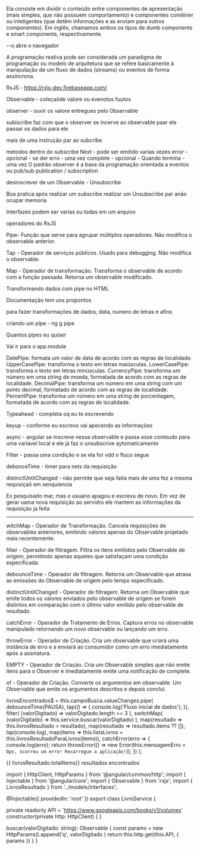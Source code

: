 Ela consiste em dividir o conteúdo entre componentes de apresentação (mais simples, que não possuem comportamento) e componentes contêiner ou inteligentes (que detêm informações e as enviam para outros componentes). Em inglês, chamamos ambos os tipos de dumb components e smart components, respectivamente.

--o abre o navegador

A programação reativa pode ser considerada um paradigma de programação ou modelo de arquitetura que se refere basicamente à manipulação de um fluxo de dados (streams) ou eventos de forma assíncrona.

RxJS - https://rxjs-dev.firebaseapp.com/


Observable - coleçaõde valore ou evenotos fuutos 

observer - ouvir os valore entregues pelo Observable

subiscribe faz com que o observer se incerve ao observable paar ele passar os dados para ele

mais de uma instrução par ao subcribe

metodos dentro do subscribe 
Next - pode ser emitido varias vezes
error - opcional - se der erro - uma vez
complete - opcional - Quando termina - uma vez
O padrão observer é a base da programação orientada a eventos ou pub/sub publication / subscription

desinscrever de um Observable - Unsubscribe

Boa pratica após realizar um subscribe realizar um Unsubscribe par anão ocupar memoria 

Interfazes podem ser varias ou todas em um arquivo

operadores do RxJS 

Pipe- Função que serve para agrupar múltiplos operadores. Não modifica o observable anterior.

Tap - Operador de serviços públicos. Usado para debugging. Não modifica o observable.

Map - Operador de transformação. Transforma o observable de acordo com a função passada. Retorna um observable modificado.


Transformando dados com pipe no HTML

Documentação tem uns propontos

para fazer transformações de dados, data, numero de letras e afins

criando um pipe - ng g pipe 

Quantos pipes eu quiser

Vai ir para o app.module

DatePipe: formata um valor de data de acordo com as regras de localidade.
UpperCasePipe: transforma o texto em letras maiúsculas.
LowerCasePipe: transforma o texto em letras minúsculas.
CurrencyPipe: transforma um número em uma string de moeda, formatada de acordo com as regras de localidade.
DecimalPipe: transforma um número em uma string com um ponto decimal, formatado de acordo com as regras de localidade.
PercentPipe: transforma um número em uma string de porcentagem, formatada de acordo com as regras de localidade.

Typeahead - completa oq eu to escrevendo

keyup - conforme eu escrevo vai apecendo as informações

async - angular se inscreve nessa observable e passa esse conteudo para uma variavel local e ele já faz o unsubscrive aytomaticamente


Filter - passa uma condição e se ela for vdd o fluco segue 

debonceTime - timer para nets da requisição

distinctUntilChanged - não permite que seja faita mais de uma fez a mesma requisiçaõ em senquiencia

Ex
  pesquisado mar, mas o usuario apagou e escrevu de novo. Em vez de gerar uama nova requisição ao servidro ele mantem as informações da requisição ja feita

---------------------------------------------------------------

witchMap - Operador de Transformação. Cancela requisições de observables anteriores, emitindo valores apenas do Observable projetado mais recentemente.

filter - Operador de filtragem. Filtra os itens emitidos pelo Observable de origem, permitindo apenas aqueles que satisfaçam uma condição especificada.

debounceTime - Operador de filtragem. Retorna um Observable que atrasa as emissões do Observable de origem pelo tempo especificado.

distinctUntilChanged - Operador de filtragem. Retorna um Observable que emite todos os valores enviados pelo observable de origem se forem distintos em comparação com o último valor emitido pelo observable de resultado.

catchError - Operador de Tratamento de Erros. Captura erros no observable manipulado retornando um novo observable ou lançando um erro.

throwError - Operador de Criação. Cria um observable que criará uma instância de erro e a enviará ao consumidor como um erro imediatamente após a assinatura.

EMPTY - Operador de Criação. Cria um Observable simples que não emite itens para o Observer e imediatamente emite uma notificação de complete.

of - Operador de Criação. Converte os argumentos em observable. Um Observable que emite os argumentos descritos e depois conclui.

livrosEncontrados$ = this.campoBusca.valueChanges.pipe(
    debounceTime(PAUSA),
    tap(() => {
      console.log('Fluxo inicial de dados');
    }),
    filter(
      (valorDigitado) => valorDigitado.length >= 3
    ),
    switchMap(
      (valorDigitado) => this.service.buscar(valorDigitado)
    ),
    map(resultado => this.livrosResultado = resultado),
    map(resultado => resultado.items ?? []),
    tap(console.log),
    map(items => this.listaLivros =   this.livrosResultadoParaLivros(items)),
    catchError(erro =>
      { console.log(erro);
        return throwError(() =>
        new Error(this.mensagemErro = `Ops, ocorreu um erro! Recarregue a aplicação!`));
      })
  );

  <div 
class="resultados" 
*ngIf="livrosEncontrados$ | async ">
            {{ livrosResultado.totalItems}} resultados encontrados
</div>


import { HttpClient, HttpParams } from '@angular/common/http';
import { Injectable } from '@angular/core';
import { Observable } from 'rxjs';
import { LivrosResultado } from '../models/interfaces';

@Injectable({
  providedIn: 'root'
})
export class LivroService {

  private readonly API = 'https://www.googleapis.com/books/v1/volumes'
  constructor(private http: HttpClient) { }

  buscar(valorDigitado: string): Observable<LivrosResultado> {
    const params = new HttpParams().append('q', valorDigitado )
    return this.http.get<LivrosResultado>(this.API, { params })
  }
}
